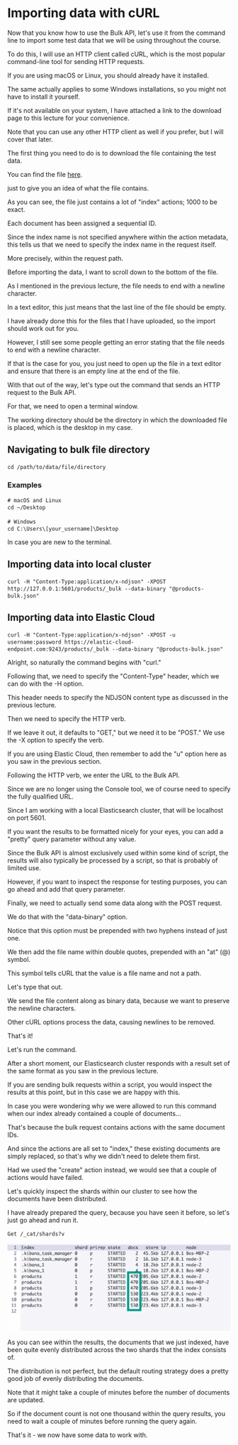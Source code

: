 # Importing data with cURL

Now that you know how to use the Bulk API, let's use it from the command line to import some test data that we will be using throughout the course.

To do this, I will use an HTTP client called cURL, which is the most popular command-line tool for sending HTTP requests.

If you are using macOS or Linux, you should already have it installed.

The same actually applies to some Windows installations, so you might not have to install it yourself.

If it's not available on your system, I have attached a link to the download page to this lecture for your convenience.

Note that you can use any other HTTP client as well if you prefer, but I will cover that later.

The first thing you need to do is to download the file containing the test data.

You can find the file  [here](docs/products-bulk.json).

just to give you an idea of what the file contains.

As you can see, the file just contains a lot of "index" actions; 1000 to be exact.

Each document has been assigned a sequential ID.

Since the index name is not specified anywhere within the action metadata, this tells us that we need to specify the index name in the request itself.

More precisely, within the request path.

Before importing the data, I want to scroll down to the bottom of the file.

As I mentioned in the previous lecture, the file needs to end with a newline character.

In a text editor, this just means that the last line of the file should be empty.

I have already done this for the files that I have uploaded, so the import should work out for you.

However, I still see some people getting an error stating that the file needs to end with a newline character.

If that is the case for you, you just need to open up the file in a text editor and ensure that there is an empty line at the end of the file.

With that out of the way, let's type out the command that sends an HTTP request to the Bulk API.

For that, we need to open a terminal window.

The working directory should be the directory in which the downloaded file is placed, which is the desktop in my case.

## Navigating to bulk file directory

```
cd /path/to/data/file/directory
```

### Examples
```
# macOS and Linux
cd ~/Desktop

# Windows
cd C:\Users\[your_username]\Desktop
```

In case you are new to the terminal.


## Importing data into local cluster

```
curl -H "Content-Type:application/x-ndjson" -XPOST http://127.0.0.1:5601/products/_bulk --data-binary "@products-bulk.json"
```

## Importing data into Elastic Cloud 
```
curl -H "Content-Type:application/x-ndjson" -XPOST -u username:password https://elastic-cloud-endpoint.com:9243/products/_bulk --data-binary "@products-bulk.json"
```


Alright, so naturally the command begins with "curl."

Following that, we need to specify the "Content-Type" header, which we can do with the -H option.

This header needs to specify the NDJSON content type as discussed in the previous lecture.

Then we need to specify the HTTP verb.

If we leave it out, it defaults to "GET," but we need it to be "POST." We use the -X option to specify the verb.

If you are using Elastic Cloud, then remember to add the "u" option here as you saw in the previous section.

Following the HTTP verb, we enter the URL to the Bulk API.

Since we are no longer using the Console tool, we of course need to specify the fully qualified URL.

Since I am working with a local Elasticsearch cluster, that will be localhost on port 5601.

If you want the results to be formatted nicely for your eyes, you can add a "pretty" query parameter without any value.

Since the Bulk API is almost exclusively used within some kind of script, the results will also typically be processed by a script, so that is probably of limited use.

However, if you want to inspect the response for testing purposes, you can go ahead and add that query parameter.

Finally, we need to actually send some data along with the POST request.

We do that with the "data-binary" option.

Notice that this option must be prepended with two hyphens instead of just one.

We then add the file name within double quotes, prepended with an "at" (@) symbol.

This symbol tells cURL that the value is a file name and not a path.

Let's type that out.

We send the file content along as binary data, because we want to preserve the newline characters.

Other cURL options process the data, causing newlines to be removed.

That's it!

Let's run the command.

After a short moment, our Elasticsearch cluster responds with a result set of the same format as you saw in the previous lecture.

If you are sending bulk requests within a script, you would inspect the results at this point, but in this case we are happy with this.

In case you were wondering why we were allowed to run this command when our index already contained a couple of documents...

That's because the bulk request contains actions with the same document IDs.

And since the actions are all set to "index," these existing documents are simply replaced, so that's why we didn't need to delete them first.

Had we used the "create" action instead, we would see that a couple of actions would have failed.

Let's quickly inspect the shards within our cluster to see how the documents have been distributed.

I have already prepared the query, because you have seen it before, so let's just go ahead and run it.

```
Get /_cat/shards?v
```
 ![](images/2022-08-13_02-15.png)

As you can see within the results, the documents that we just indexed, have been quite evenly distributed across the two shards that the index consists of.

The distribution is not perfect, but the default routing strategy does a pretty good job of evenly distributing the documents.

Note that it might take a couple of minutes before the number of documents are updated.

So if the document count is not one thousand within the query results, you need to wait a couple of minutes before running the query again.

That's it - we now have some data to work with.


